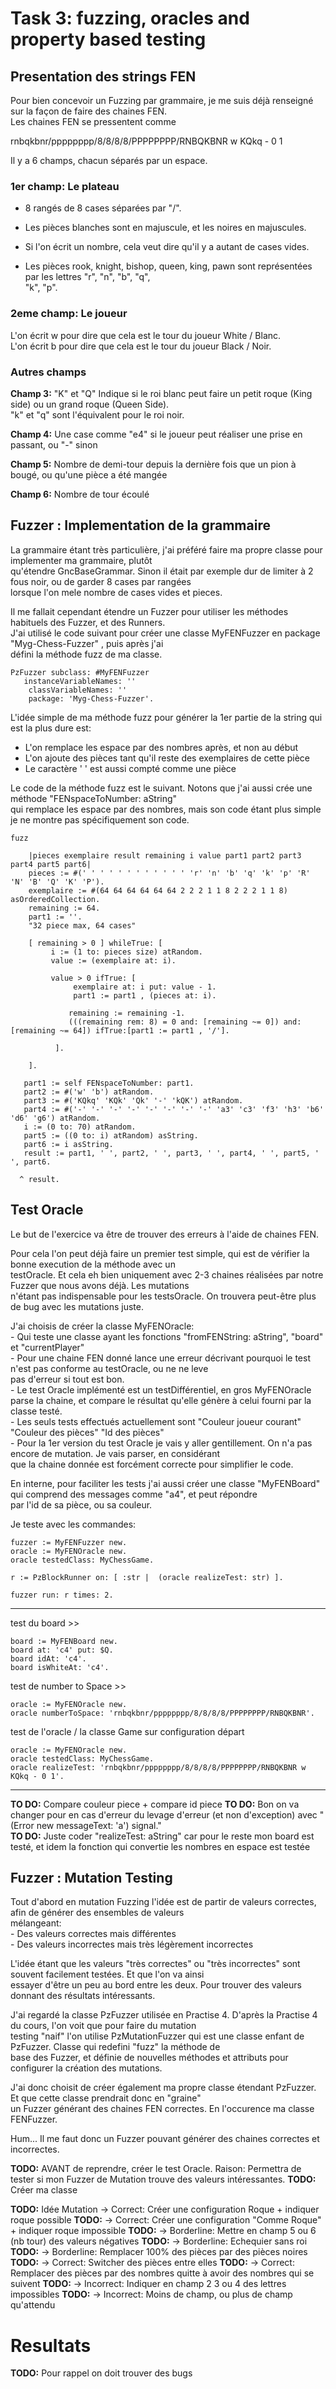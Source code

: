 
# Task 3: fuzzing, oracles and property based testing    


  
## Presentation des strings FEN  

Pour bien concevoir un Fuzzing par grammaire, je me suis déjà renseigné sur la façon de faire des chaines FEN.    
Les chaines FEN se pressentent comme   

rnbqkbnr/pppppppp/8/8/8/8/PPPPPPPP/RNBQKBNR w KQkq - 0 1    

Il y a 6 champs, chacun séparés par un espace.    

### 1er champ: Le plateau 

- 8 rangés de 8 cases séparées par "/".    

- Les pièces blanches sont en majuscule, et les noires en majuscules.  

- Si l'on écrit un nombre, cela veut dire qu'il y a autant de cases vides.   

- Les pièces rook, knight, bishop, queen, king, pawn sont représentées par les lettres "r", "n", "b", "q",    
"k", "p".   

### 2eme champ: Le joueur   

L'on écrit w pour dire que cela est le tour du joueur White / Blanc.   
L'on écrit b pour dire que cela est le tour du joueur Black / Noir.   

### Autres champs    

**Champ 3:** "K" et "Q" Indique si le roi blanc peut faire un petit roque (King side) ou un grand roque (Queen Side).   
        "k" et "q" sont l'équivalent pour le roi noir.    

**Champ 4:** Une case comme "e4" si le joueur peut réaliser une prise en passant, ou "-" sinon    

**Champ 5:** Nombre de demi-tour depuis la dernière fois que un pion à bougé, ou qu'une pièce a été mangée   

**Champ 6:** Nombre de tour écoulé


## Fuzzer : Implementation de la grammaire    

La grammaire étant très particulière, j'ai préféré faire ma propre classe pour implementer ma grammaire, plutôt    
qu'étendre GncBaseGrammar. Sinon il était par exemple dur de limiter à 2 fous noir, ou de garder 8 cases par rangées   
lorsque l'on mele nombre de cases vides et pieces.  

Il me fallait cependant étendre un Fuzzer pour utiliser les méthodes habituels des Fuzzer, et des Runners.      
J'ai utilisé le code suivant pour créer une classe MyFENFuzzer en package "Myg-Chess-Fuzzer" , puis après j'ai  
défini la méthode fuzz de ma classe.         

```
PzFuzzer subclass: #MyFENFuzzer 
   instanceVariableNames: ''
	classVariableNames: ''
	package: 'Myg-Chess-Fuzzer'.
```

L'idée simple de ma méthode fuzz pour générer la 1er partie de la string qui est la plus dure est:   
- L'on remplace les espace par des nombres après, et non au début    
- L'on ajoute des pièces tant qu'il reste des exemplaires de cette pièce     
- Le caractère ' ' est aussi compté comme une pièce    

Le code de la méthode fuzz est le suivant. Notons que j'ai aussi crée une méthode "FENspaceToNumber: aString"   
qui remplace les espace par des nombres, mais son code étant plus simple je ne montre pas spécifiquement son code.            


```
fuzz
	
	|pieces exemplaire result remaining i value part1 part2 part3 part4 part5 part6|
	pieces := #(' ' ' ' ' ' ' ' ' ' ' ' 'r' 'n' 'b' 'q' 'k' 'p' 'R' 'N' 'B' 'Q' 'K' 'P').
	exemplaire := #(64 64 64 64 64 64 2 2 2 1 1 8 2 2 2 1 1 8) asOrderedCollection.
	remaining := 64.
	part1 := ''.
	"32 piece max, 64 cases"
	
	[ remaining > 0 ] whileTrue: [  
	     i := (1 to: pieces size) atRandom.
	     value := (exemplaire at: i).
	
	     value > 0 ifTrue: [  
		      exemplaire at: i put: value - 1.
		      part1 := part1 , (pieces at: i).
		
	         remaining := remaining -1.
	         (((remaining rem: 8) = 0 and: [remaining ~= 0]) and: [remaining ~= 64]) ifTrue:[part1 := part1 , '/'].
		      
		  ].
		
	].

   part1 := self FENspaceToNumber: part1.
   part2 := #('w' 'b') atRandom.
   part3 := #('KQkq' 'KQk' 'Qk' '-' 'kQK') atRandom.
   part4 := #('-' '-' '-' '-' '-' '-' '-' '-' 'a3' 'c3' 'f3' 'h3' 'b6' 'd6' 'g6') atRandom.
   i := (0 to: 70) atRandom.
   part5 := ((0 to: i) atRandom) asString.
   part6 := i asString.
   result := part1, ' ', part2, ' ', part3, ' ', part4, ' ', part5, ' ', part6.

  ^ result.

```

## Test Oracle    

Le but de l'exercice va être de trouver des erreurs à l'aide de chaines FEN.    

Pour cela l'on peut déjà faire un premier test simple, qui est de vérifier la bonne execution de la méthode avec un   
testOracle. Et cela eh bien uniquement avec 2-3 chaines réalisées par notre Fuzzer que nous avons déjà. Les mutations   
n'étant pas indispensable pour les testsOracle. On trouvera peut-être plus de bug avec les mutations juste.       

J'ai choisis de créer la classe MyFENOracle:     
	- Qui teste une classe ayant les fonctions "fromFENString: aString", "board" et "currentPlayer"   
	- Pour une chaine FEN donné lance une erreur décrivant pourquoi le test n'est pas conforme au testOracle, ou ne ne leve     
			pas d'erreur si tout est bon.     
	- Le test Oracle implémenté est un testDifférentiel, en gros MyFENOracle parse la chaine, et compare le résultat qu'elle génère 
			à celui fourni par la classe testé.    
	- Les seuls tests effectués actuellement sont "Couleur joueur courant" "Couleur des pièces" "Id des pièces"    
    - Pour la 1er version du test Oracle je vais y aller gentillement. On n'a pas encore de mutation. Je vais parser, en considérant    
	       que la chaine donnée est forcément correcte pour simplifier le code.    

En interne, pour faciliter les tests j'ai aussi créer une classe "MyFENBoard" qui comprend des messages comme "a4", et peut répondre   
par l'id de sa pièce, ou sa couleur.    


Je teste avec les commandes:   

```
fuzzer := MyFENFuzzer new.
oracle := MyFENOracle new.
oracle testedClass: MyChessGame.

r := PzBlockRunner on: [ :str |  (oracle realizeTest: str) ].

fuzzer run: r times: 2. 
```

----------------
test du board >>

```
board := MyFENBoard new.
board at: 'c4' put: $Q.
board idAt: 'c4'.
board isWhiteAt: 'c4'.
```

test de number to Space  >>

```
oracle := MyFENOracle new.
oracle numberToSpace: 'rnbqkbnr/pppppppp/8/8/8/8/PPPPPPPP/RNBQKBNR'.
```

test de l'oracle / la classe Game sur configuration départ
```
oracle := MyFENOracle new.
oracle testedClass: MyChessGame.
oracle realizeTest: 'rnbqkbnr/pppppppp/8/8/8/8/PPPPPPPP/RNBQKBNR w KQkq - 0 1'.

```

-----------

**TO DO:** Compare couleur piece + compare id piece
**TO DO:** Bon on va changer pour en cas d'erreur du levage d'erreur (et non d'exception) avec "(Error new messageText: 'a') signal."     
**TO DO:**   Juste coder "realizeTest: aString" car pour le reste mon board est testé, et idem la fonction qui convertie les nombres en espace
              est testée     

## Fuzzer : Mutation Testing   

Tout d'abord en mutation Fuzzing l'idée est de partir de valeurs correctes, afin de générer des ensembles de valeurs   
mélangeant:      
    - Des valeurs correctes mais différentes    
	- Des valeurs incorrectes mais très légèrement incorrectes   

L'idée étant que les valeurs "très correctes" ou "très incorrectes" sont souvent facilement testées. Et que l'on va ainsi    
essayer d'être un peu au bord entre les deux. Pour trouver des valeurs donnant des résultats intéressants.    

J'ai regardé la classe PzFuzzer utilisée en Practise 4. D'après la Practise 4 du cours, l'on voit que pour faire du mutation   
testing "naif" l'on utilise PzMutationFuzzer qui est une classe enfant de PzFuzzer. Classe qui redefini "fuzz" la méthode de   
base des Fuzzer, et définie de nouvelles méthodes et attributs pour configurer la création des mutations.    

J'ai donc choisit de créer également ma propre classe étendant PzFuzzer. Et que cette classe prendrait donc en "graine"   
un Fuzzer générant des chaines FEN correctes. En l'occurence ma classe FENFuzzer.  

Hum... Il me faut donc un Fuzzer pouvant générer des chaines correctes et incorrectes.   

**TODO:** AVANT de reprendre, créer le test Oracle. Raison: Permettra de tester si mon Fuzzer de Mutation trouve des valeurs intéressantes.
**TODO:** Créer ma classe

**TODO:** Idée Mutation -> Correct:  Créer une configuration Roque + indiquer roque possible
**TODO:**               -> Correct: Créer une configuration "Comme Roque" + indiquer roque impossible
**TODO:**               -> Borderline: Mettre en champ 5 ou 6 (nb tour) des valeurs négatives
**TODO:**               -> Borderline: Echequier sans roi
**TODO:**               -> Borderline: Remplacer 100% des pièces par des pièces noires
**TODO:**               -> Correct: Switcher des pièces entre elles
**TODO:**               -> Correct: Remplacer des pièces par des nombres quitte à avoir des nombres qui se suivent
**TODO:**               -> Incorrect: Indiquer en champ 2 3 ou 4 des lettres impossibles
**TODO:**               -> Incorrect: Moins de champ, ou plus de champ qu'attendu


# Resultats

**TODO:** Pour rappel on doit trouver des bugs